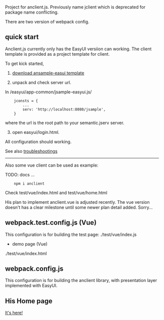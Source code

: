 Project for anclient.js. Previously name jclient which is deprecated for package
name conflicting.

There are two version of webpack config.

## quick start

Anclient.js currently only has the EasyUI versiion can working. The client template
is provided as a project template for client.

To get kick started,

1. [download ansample-easui template](https://github.com/odys-z/jclient/blob/master/js/test/ansample-easyui.zip)

2. unpack and check server url.

In <upacked-dir>/easyui/app-common/jsample-easyui.js/

```
    jconsts = {
        ...
        serv: 'http://localhost:8080/jsample',
    }
```
where the url is the root path to your semantic.jserv server.

3. open easyui/login.html.

All configuration should working.

See also [troubleshootings](https://odys-z.github.io/notes/jclient/issue-trouble.html)

<hr>

Also some vue client can be used as example:

TODO: docs ...

~~~
    npm i anclient
~~~

Check test/vue/index.html and test/vue/home.html

His plan to implement anclient.vue is adjusted recently. The vue version doesn't
has a clear milestone until some newer plan detail added. Sorry...

## webpack.test.config.js (Vue)

This configuration is for building the test page: ./test/vue/index.js

- demo page (Vue)

./test/vue/index.html

## webpack.config.js

This configuration is for building the anclient library, with presentation layer
implemented with EasyUI.

## His Home page

[It's here!](https://odys-z.github.io)
